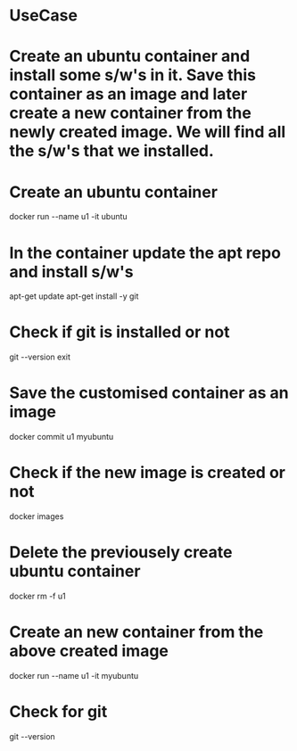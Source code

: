 # UseCase
# Create an ubuntu container and install some s/w's in it. Save this container as an image and later create a new container from the newly created image. We will find all the s/w's that we installed.

# Create an ubuntu container
  docker run --name u1 -it ubuntu

# In the container update the apt repo and install s/w's
  apt-get update
  apt-get install -y git

# Check if git is installed or not
  git --version
  exit

# Save the customised container as an image
  docker commit u1 myubuntu

# Check if the new image is created or not
  docker images

# Delete the previousely create ubuntu container
  docker rm -f u1

# Create an new container from the above created image 
  docker run --name u1 -it myubuntu

# Check for git 
  git --version
